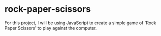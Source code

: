 # rock-paper-scissors
For this project, I will be using JavaScript to create a simple game of 'Rock Paper Scissors' to play against the computer.